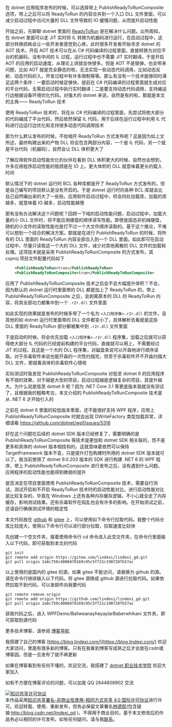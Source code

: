 
在 dotnet 应用程序发布的时候，可以选择带上 PublishReadyToRunComposite 选项，带上之后可以将 ReadyToRun 的内容合并到一个入口 DLL 文件里面，可以减少启动过程中访问大量的 DLL 文件导致的 IO 缓慢问题，从而提升启动性能

<!--more-->


<!-- 发布 -->
<!-- 博客 -->

开始之前，先聊聊 dotnet 里面的 [ReadyToRun](https://learn.microsoft.com/en-us/dotnet/core/deploying/ready-to-run) 是在解决什么问题。众所周知，在 dotnet 里面可以走 JIT 实时将 IL 转换为机器码进行运行，在启动过程中，这部分转换损耗会让一些开发者感觉到心疼。此时很多开发者开始寻求 dotnet 的 AOT 技术。开启 AOT 技术可以在从 C# 代码编译的过程里面，直接转换为对应平台的机器码，没有中间的 IL 过程，运行过程中也不需要 JIT 实时翻译。于是开启 AOT 的应用的启动速度，从理论上讲就会快很多。但是 AOT 不是银弹，也会带来问题，比如 AOT 就是完全静态的啦，无法实现一些动态代码调用，比如动态反射、动态代码织入，开发过程中有许多限制等等。那么有没有一个技术能够同时满足这两个条件：一要启动时候足够快，提前在 C# 代码编译的过程里面就生成对应的平台代码，无需启动过程中执行实时翻译；二是要支持动态代码调用，支持编运行边根据设备环境优化代码。对强大的 dotnet 来说，自然是有的啦，那就是本文的主角—— ReadyToRun 技术

使用 ReadyToRun 技术时，将在从 C# 代码编译的过程里面，先尝试将绝大部分的代码编成了平台代码，然后依然保留 IL 代码，用于后续在运行过程中利用 IL 代码进行边运行边优化和支持很多动态代码调用技术

那为什么默认发布的时候，不给咱开 ReadyToRun 方式发布呢？这是因为如上文所述，最终构建出来的产物 DLL 将会包含两部分内容，一个是 IL 代码，另一个就是平台代码（机器码），自然会让 DLL 体积更大了

了解应用软件启动性能优化的伙伴在看到 DLL 体积更大的时候，自然也会想到，许多应用程序启动性能的瓶颈是在 IO 上。更大体积的 DLL 就意味着更长的载入时间

默认情况下的 dotnet 运行时 BCL 各种库都是开了 ReadyToRun 方式发布的，但是自己编写的项目默认是没有开启的。于是 dotnet 运行时的各种 BCL 库就会比自己自然编出来的大了一些些。应用软件启动过程中，将会四处加载库，加载的库越多，就意味着 IO 越多，启动性能越慢

那有没有办法解决这个问题呢？回顾一下咱的启动性能问题，启动过程中，加载大量的小 DLL 文件时，将不能应用硬盘的顺序读写性能。即使是固态非机械硬盘，随机的小文件的读取性能也是打不过一个大文件顺序读取的。基于这个推论，不难可以想到一个综合的解决方案。那就是在进行 PublishReadyToRun 的时候，将所有的 DLL 里面的 ReadyToRun 内容全部合入到一个 DLL 里面。如此即可在启动过程中，尽量只读取这一个大的 DLL 文件，减少对其他离散的 DLL 文件的加载和处理。这项技术就是采用 PublishReadyToRunComposite 的方式发布，其 csproj 项目文件配置代码如下


```xml
    <PublishReadyToRun>true</PublishReadyToRun>
    <PublishReadyToRunComposite>true</PublishReadyToRunComposite>
```

应用了 PublishReadyToRunComposite 技术之后会不会大幅提升体积？不会，因为默认的 dotnet 运行时里面带的 DLL 都是加上了 ReadyToRun 的，带上 PublishReadyToRunComposite 之后，会剥离原本的 DLL 的 ReadyToRun 内容，将其全部功力都集中到一个 `.r2r.dll` 文件里面

如此实现的效果就是发布的时候多带了一个名为 `<入口程序集>.r2r.dll` 的文件，且其他的如 dotnet 运行时里面带的 DLL 文件都变小了，具体解析去看就是这些 DLL 里面的 ReadyToRun 部分都被集中到 `.r2r.dll` 文件里面

于是启动的时候，将会优先加载 `<入口程序集>.r2r.dll` 程序集，加载之后就可以获得绝大部分 IL 代码的已经提前构建的平台代码，直接就可以用上，不需要经过 JIT 的过程。且这是一个大的 DLL 程序集，对磁盘来说可以开森地进行顺序读取。对于杀毒软件来说也能开森的一次性扫描完，但至于杀毒软件开不开森扫描大 DLL 文件，那就看具体的杀毒软件心情啦

实际测试时我发现 PublishReadyToRunComposite 对低至 dotnet 6 的应用程序有不错的效果，对于越是大型的项目，启动过程越是逻辑复杂的项目，其提升越大。为什么说是低至 dotnet 6 呢？因为 .NET Core 3.1 等更底版本我就没有测试了，且根据我的粗略考古，本文介绍的 PublishReadyToRunComposite 技术是从 .NET 6 才开始引入的

之前在 dotnet 6 里面的较低版本里面，还不能很好支持 WPF 程序，应用上 PublishReadyToRunComposite 时就会出现 DWriteFactory 类型加载异常，详细请看 <https://github.com/dotnet/wpf/issues/5316>

好在这个问题在后续的 dotnet SDK 版本已经修复了，需要明确的是 PublishReadyToRunComposite 等技术是更加和 dotnet SDK 相关联的，而不是更多和具体的 dotnet 版本相挂钩的。这就意味着依然可以保持 TargetFramework 版本不变，只是提升打包构建时所用的 dotnet SDK 版本就可以了。我当前使用了 dotnet 9.0.203 版本的 SDK 进行构建 .NET 6 的 WPF 程序，带上 PublishReadyToRunComposite 进行发布之后，没有遇到什么问题。应用程序的启动性能也能得到微弱的提升

是否决定在项目里面使用 PublishReadyToRunComposite 技术，需要自行测试，测试开启和不开启 ReadyToRun 技术时的启动性能对比。进行启动性能对比是比较复杂的，毕竟在 Windows 上还有各种内存缓存逻辑，不小心就全走了内存缓存，影响测试结果。还有杀毒软件在捣乱也会有许多的影响。在开始测试之前，还请自行确保测试环境的稳定性

本文代码放在 [github](https://github.com/lindexi/lindexi_gd/tree/2a8c750c4000470169c95c5ff21c190728fb57ac/WPFDemo/BallweanayheyaylarBaberwhikani) 和 [gitee](https://gitee.com/lindexi/lindexi_gd/blob/2a8c750c4000470169c95c5ff21c190728fb57ac/WPFDemo/BallweanayheyaylarBaberwhikani) 上，可以使用如下命令行拉取代码。我整个代码仓库比较庞大，使用以下命令行可以进行部分拉取，拉取速度比较快

先创建一个空文件夹，接着使用命令行 cd 命令进入此空文件夹，在命令行里面输入以下代码，即可获取到本文的代码

```
git init
git remote add origin https://gitee.com/lindexi/lindexi_gd.git
git pull origin 2a8c750c4000470169c95c5ff21c190728fb57ac
```

以上使用的是国内的 gitee 的源，如果 gitee 不能访问，请替换为 github 的源。请在命令行继续输入以下代码，将 gitee 源换成 github 源进行拉取代码。如果依然拉取不到代码，可以发邮件向我要代码

```
git remote remove origin
git remote add origin https://github.com/lindexi/lindexi_gd.git
git pull origin 2a8c750c4000470169c95c5ff21c190728fb57ac
```

获取代码之后，进入 WPFDemo/BallweanayheyaylarBaberwhikani 文件夹，即可获取到源代码

更多技术博客，请参阅 [博客导航](https://blog.lindexi.com/post/%E5%8D%9A%E5%AE%A2%E5%AF%BC%E8%88%AA.html )


我搭建了自己的博客 [https://blog.lindexi.com/](https://blog.lindexi.com/) 欢迎大家访问，里面有很多新的博客。只有在我看到博客写成熟之后才会放在csdn或博客园，但是一旦发布了就不再更新

如果在博客看到有任何不懂的，欢迎交流，我搭建了 [dotnet 职业技术学院](https://t.me/dotnet_campus) 欢迎大家加入

如有不方便在博客评论的问题，可以加我 QQ 2844808902 交流

<a rel="license" href="http://creativecommons.org/licenses/by-nc-sa/4.0/"><img alt="知识共享许可协议" style="border-width:0" src="https://licensebuttons.net/l/by-nc-sa/4.0/88x31.png" /></a><br />本作品采用<a rel="license" href="http://creativecommons.org/licenses/by-nc-sa/4.0/">知识共享署名-非商业性使用-相同方式共享 4.0 国际许可协议</a>进行许可。欢迎转载、使用、重新发布，但务必保留文章署名[林德熙](http://blog.csdn.net/lindexi_gd)(包含链接:http://blog.csdn.net/lindexi_gd )，不得用于商业目的，基于本文修改后的作品务必以相同的许可发布。如有任何疑问，请与我[联系](mailto:lindexi_gd@163.com)。